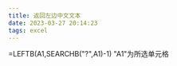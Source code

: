 ```yaml
---
title: 返回左边中文文本
date: 2023-03-27 20:14:23
tags: excel
---
```

=LEFTB(A1,SEARCHB("?",A1)-1)
"A1"为所选单元格